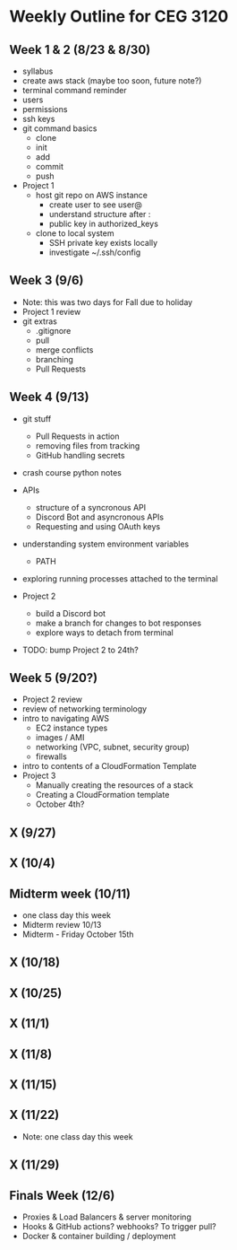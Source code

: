# Weekly Outline for CEG 3120

## Week 1 & 2 (8/23 & 8/30)
- syllabus
- create aws stack (maybe too soon, future note?)
- terminal command reminder
- users
- permissions
- ssh keys
- git command basics
    - clone
    - init
    - add
    - commit
    - push
- Project 1 
    - host git repo on AWS instance
        - create user to see user@
        - understand structure after :
        - public key in authorized_keys
    - clone to local system
        - SSH private key exists locally
        - investigate ~/.ssh/config

## Week 3 (9/6)
- Note: this was two days for Fall due to holiday
- Project 1 review
- git extras
    - .gitignore
    - pull
    - merge conflicts
    - branching
    - Pull Requests

## Week 4 (9/13)
- git stuff
    - Pull Requests in action
    - removing files from tracking
    - GitHub handling secrets
- crash course python notes
- APIs
    - structure of a syncronous API
    - Discord Bot and asyncronous APIs
    - Requesting and using OAuth keys
- understanding system environment variables
    - PATH
- exploring running processes attached to the terminal
- Project 2
    - build a Discord bot
    - make a branch for changes to bot responses
    - explore ways to detach from terminal

- TODO: bump Project 2 to 24th?

## Week 5 (9/20?)
- Project 2 review
- review of networking terminology
- intro to navigating AWS
    - EC2 instance types
    - images / AMI
    - networking (VPC, subnet, security group)
    - firewalls
- intro to contents of a CloudFormation Template
- Project 3
    - Manually creating the resources of a stack
    - Creating a CloudFormation template
    - October 4th?

## X (9/27)

## X (10/4)

## Midterm week (10/11)
- one class day this week
- Midterm review 10/13
- Midterm - Friday October 15th

## X (10/18)

## X (10/25)

## X (11/1)

## X (11/8)

## X (11/15)

## X (11/22)
- Note: one class day this week

## X (11/29)

## Finals Week (12/6)

- Proxies & Load Balancers & server monitoring
- Hooks & GitHub actions? webhooks?  To trigger pull?
- Docker & container building / deployment



